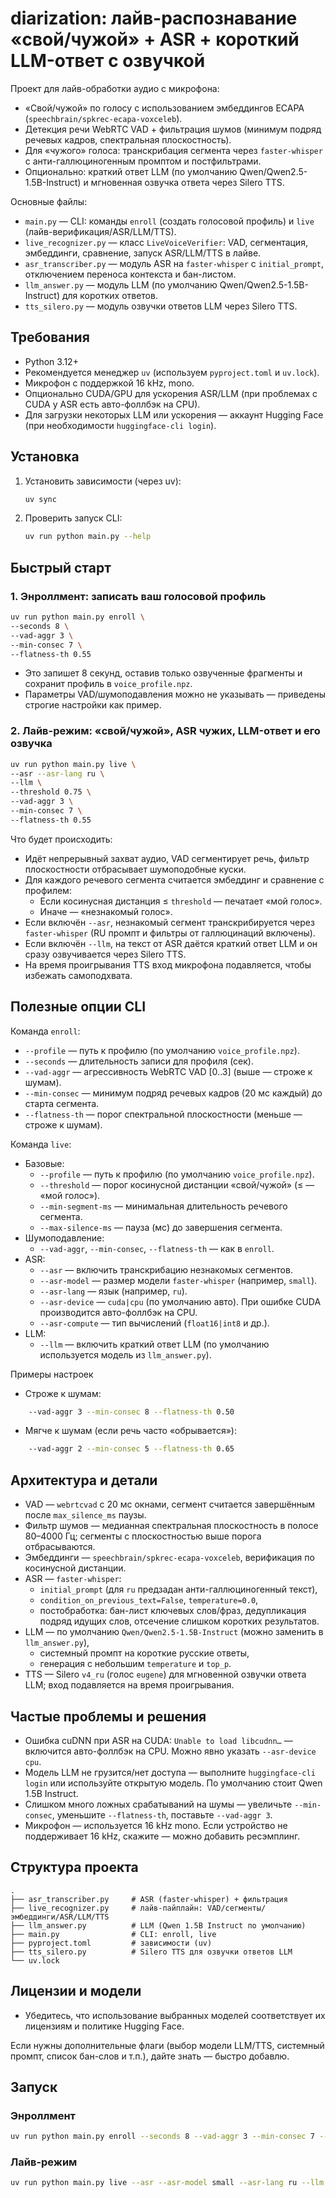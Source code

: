 # diarization: лайв-распознавание «свой/чужой» + ASR + короткий LLM-ответ с озвучкой

Проект для лайв-обработки аудио с микрофона:

- «Свой/чужой» по голосу с использованием эмбеддингов ECAPA (`speechbrain/spkrec-ecapa-voxceleb`).
- Детекция речи WebRTC VAD + фильтрация шумов (минимум подряд речевых кадров, спектральная плоскостность).
- Для «чужого» голоса: транскрибация сегмента через `faster-whisper` c анти-галлюциногенным промптом и постфильтрами.
- Опционально: краткий ответ LLM (по умолчанию Qwen/Qwen2.5-1.5B-Instruct) и мгновенная озвучка ответа через Silero TTS.

Основные файлы:

- `main.py` — CLI: команды `enroll` (создать голосовой профиль) и `live` (лайв-верификация/ASR/LLM/TTS).
- `live_recognizer.py` — класс `LiveVoiceVerifier`: VAD, сегментация, эмбеддинги, сравнение, запуск ASR/LLM/TTS в лайве.
- `asr_transcriber.py` — модуль ASR на `faster-whisper` с `initial_prompt`, отключением переноса контекста и бан-листом.
- `llm_answer.py` — модуль LLM (по умолчанию Qwen/Qwen2.5-1.5B-Instruct) для коротких ответов.
- `tts_silero.py` — модуль озвучки ответов LLM через Silero TTS.

## Требования

- Python 3.12+
- Рекомендуется менеджер `uv` (используем `pyproject.toml` и `uv.lock`).
- Микрофон с поддержкой 16 kHz, mono.
- Опционально CUDA/GPU для ускорения ASR/LLM (при проблемах с CUDA у ASR есть авто-фоллбэк на CPU).
- Для загрузки некоторых LLM или ускорения — аккаунт Hugging Face (при необходимости `huggingface-cli login`).

## Установка

1) Установить зависимости (через uv):

    ```bash
    uv sync
    ```

2) Проверить запуск CLI:

    ```bash
    uv run python main.py --help
    ```

## Быстрый старт

### 1. Энроллмент: записать ваш голосовой профиль

```bash
uv run python main.py enroll \
--seconds 8 \
--vad-aggr 3 \
--min-consec 7 \
--flatness-th 0.55
```

- Это запишет 8 секунд, оставив только озвученные фрагменты и сохранит профиль в `voice_profile.npz`.
- Параметры VAD/шумоподавления можно не указывать — приведены строгие настройки как пример.

### 2. Лайв-режим: «свой/чужой», ASR чужих, LLM-ответ и его озвучка

```bash
uv run python main.py live \
--asr --asr-lang ru \
--llm \
--threshold 0.75 \
--vad-aggr 3 \
--min-consec 7 \
--flatness-th 0.55
```

Что будет происходить:

- Идёт непрерывный захват аудио, VAD сегментирует речь, фильтр плоскостности отбрасывает шумоподобные куски.
- Для каждого речевого сегмента считается эмбеддинг и сравнение с профилем:
  - Если косинусная дистанция ≤ `threshold` — печатает «мой голос».
  - Иначе — «незнакомый голос».
- Если включён `--asr`, незнакомый сегмент транскрибируется через `faster-whisper` (RU промпт и фильтры от галлюцинаций включены).
- Если включён `--llm`, на текст от ASR даётся краткий ответ LLM и он сразу озвучивается через Silero TTS.
- На время проигрывания TTS вход микрофона подавляется, чтобы избежать самоподхвата.

## Полезные опции CLI

Команда `enroll`:

- `--profile` — путь к профилю (по умолчанию `voice_profile.npz`).
- `--seconds` — длительность записи для профиля (сек).
- `--vad-aggr` — агрессивность WebRTC VAD [0..3] (выше — строже к шумам).
- `--min-consec` — минимум подряд речевых кадров (20 мс каждый) до старта сегмента.
- `--flatness-th` — порог спектральной плоскостности (меньше — строже к шумам).

Команда `live`:

- Базовые:
  - `--profile` — путь к профилю (по умолчанию `voice_profile.npz`).
  - `--threshold` — порог косинусной дистанции «свой/чужой» (≤ — «мой голос»).
  - `--min-segment-ms` — минимальная длительность речевого сегмента.
  - `--max-silence-ms` — пауза (мс) до завершения сегмента.
- Шумоподавление:
  - `--vad-aggr`, `--min-consec`, `--flatness-th` — как в `enroll`.
- ASR:
  - `--asr` — включить транскрибацию незнакомых сегментов.
  - `--asr-model` — размер модели `faster-whisper` (например, `small`).
  - `--asr-lang` — язык (например, `ru`).
  - `--asr-device` — `cuda|cpu` (по умолчанию авто). При ошибке CUDA производится авто-фоллбэк на CPU.
  - `--asr-compute` — тип вычислений (`float16|int8` и др.).
- LLM:
  - `--llm` — включить краткий ответ LLM (по умолчанию используется модель из `llm_answer.py`).

Примеры настроек

- Строже к шумам:

```bash
    --vad-aggr 3 --min-consec 8 --flatness-th 0.50
```

- Мягче к шумам (если речь часто «обрывается»):

```bash
    --vad-aggr 2 --min-consec 5 --flatness-th 0.65
```

## Архитектура и детали

- VAD — `webrtcvad` с 20 мс окнами, сегмент считается завершённым после `max_silence_ms` паузы.
- Фильтр шумов — медианная спектральная плоскостность в полосе 80–4000 Гц; сегменты с плоскостностью выше порога отбрасываются.
- Эмбеддинги — `speechbrain/spkrec-ecapa-voxceleb`, верификация по косинусной дистанции.
- ASR — `faster-whisper`:
  - `initial_prompt` (для `ru` предзадан анти-галлюциногенный текст),
  - `condition_on_previous_text=False`, `temperature=0.0`,
  - постобработка: бан-лист ключевых слов/фраз, дедупликация подряд идущих слов, отсечение слишком коротких результатов.
- LLM — по умолчанию `Qwen/Qwen2.5-1.5B-Instruct` (можно заменить в `llm_answer.py`),
  - системный промпт на короткие русские ответы,
  - генерация с небольшим `temperature` и `top_p`.
- TTS — Silero `v4_ru` (голос `eugene`) для мгновенной озвучки ответа LLM; вход подавляется на время проигрывания.

## Частые проблемы и решения

- Ошибка cuDNN при ASR на CUDA: `Unable to load libcudnn…` — включится авто-фоллбэк на CPU. Можно явно указать `--asr-device cpu`.
- Модель LLM не грузится/нет доступа — выполните `huggingface-cli login` или используйте открытую модель. По умолчанию стоит Qwen 1.5B Instruct.
- Слишком много ложных срабатываний на шумы — увеличьте `--min-consec`, уменьшите `--flatness-th`, поставьте `--vad-aggr 3`.
- Микрофон — используется 16 kHz mono. Если устройство не поддерживает 16 kHz, скажите — можно добавить ресэмплинг.

## Структура проекта

```tree
.
├── asr_transcriber.py     # ASR (faster-whisper) + фильтрация
├── live_recognizer.py     # лайв-пайплайн: VAD/сегменты/эмбеддинги/ASR/LLM/TTS
├── llm_answer.py          # LLM (Qwen 1.5B Instruct по умолчанию)
├── main.py                # CLI: enroll, live
├── pyproject.toml         # зависимости (uv)
├── tts_silero.py          # Silero TTS для озвучки ответов LLM
└── uv.lock
```

## Лицензии и модели

- Убедитесь, что использование выбранных моделей соответствует их лицензиям и политике Hugging Face.

Если нужны дополнительные флаги (выбор модели LLM/TTS, системный промпт, список бан-слов и т.п.), дайте знать — быстро добавлю.

## Запуск

### Энроллмент

```bash
uv run python main.py enroll --seconds 8 --vad-aggr 3 --min-consec 7 --flatness-th 0.55
```

### Лайв-режим

```bash
uv run python main.py live --asr --asr-model small --asr-lang ru --llm
```
